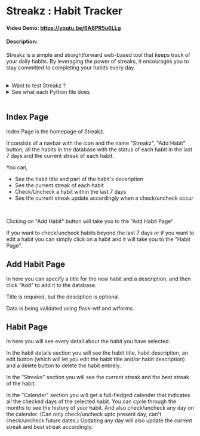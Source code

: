 # Streakz : Habit Tracker

#### Video Demo: https://youtu.be/6A8PR5u6LLg

#### Description:
Streakz is a simple and straightforward web-based tool that keeps track of your daily habits. By leveraging the power of streaks, it encourages you to stay committed to completing your habits every day.

<br>

<details>

<summary>Want to test Streakz ?</summary>
<br>

```shell
# Make a new directory (Choose any name for the directory) and go inside it
mkdir test
cd test

# Create python virtual environment
python3 -m venv venv

# Activate venv
## Linux
source venv/bin/activate
## Windows (CMD)
venv\Scripts\activate.bat
## Windows (PowerShell)
venv\Scripts\Activate.ps1

# Clone Streakz repository
git clone https://github.com/dumij58/streakz.git

# cd into streakz directory
cd streakz

# install requirements
pip install -r requirements.txt

# Run flask development server
flask --app streakz run
# if you get an error try another port using
flask --app streakz run -p $PORT_NUMBER
```

#### When you are done testing
```shell
deactivate
```

<br>

</details>


<details>

<summary>See what each Python file does</summary>

### project.py

This file sets up the flask application, sets the default config values, loads the configuration file if it exists and overwrites the existing config values, creates the instance folder if it doesn't exist, initializes SQLAlchemy and creates all the tables in the database using the models set up in models.py if there is no tables in the database, sets up flask routes and functions.

### models.py

This file sets up SQLAlchemy. It contains all the models for all tables in the database and it sets up the relationships between the models.

### forms.py

This file contains all the WTForms's forms used in the project and custom validators to validate the form data.

### test_project.py

Contains all the tests for flask routes and functions in project.py. Use pytest to test the application.

</details>


<br>

## Index Page

Index Page is the homepage of Streakz.

It consists of a navbar with the icon and the name "Streakz", "Add Habit" button, all the habits in the database with the status of each habit in the last 7 days and the current streak of each habit.

You can,
- See the habit title and part of the habit's decsription
- See the current streak of each habit
- Check/Uncheck a habit within the last 7 days
- See the current streak update accordingly when a check/uncheck occur

<br>

Clicking on "Add Habit" button will take you to the "Add Habit Page"

If you want to check/uncheck habits beyond the last 7 days or if you want to edit a habit you can simply click on a habit and it will take you to the "Habit Page".


## Add Habit Page

In here you can specify a title for the new habit and a description, and then click "Add" to add it to the database.

Title is required, but the desciption is optional.

Data is being validated using flask-wtf and wtforms.

## Habit Page

In here you will see every detail about the habit you have selected.

In the habit details section you will see the habit title, habit description, an edit button (which will let you edit the habit title and/or habit description) and a delete button to delete the habit entirely.

In the "Streaks" section you will see the current streak and the best streak of the habit.

In the "Calender" section you will get a full-fledged calender that indicates all the checked days of the selected habit. You can cycle through the months to see the history of your habit. And also check/uncheck any day on the calender. (Can only check/uncheck upto present day, can't check/uncheck future dates.) Updating any day will also update the current streak and best streak accordingly.
